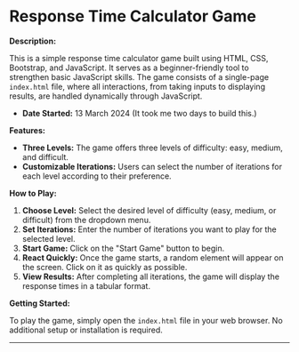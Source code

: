 # Response Time Calculator Game

**Description:**

This is a simple response time calculator game built using HTML, CSS, Bootstrap, and JavaScript. It serves as a beginner-friendly tool to strengthen basic JavaScript skills. The game consists of a single-page `index.html` file, where all interactions, from taking inputs to displaying results, are handled dynamically through JavaScript.

- **Date Started:** 13 March 2024 (It took me two days to build this.)

**Features:**

- **Three Levels:** The game offers three levels of difficulty: easy, medium, and difficult.
- **Customizable Iterations:** Users can select the number of iterations for each level according to their preference.

**How to Play:**

1. **Choose Level:** Select the desired level of difficulty (easy, medium, or difficult) from the dropdown menu.
2. **Set Iterations:** Enter the number of iterations you want to play for the selected level.
3. **Start Game:** Click on the "Start Game" button to begin.
4. **React Quickly:** Once the game starts, a random element will appear on the screen. Click on it as quickly as possible.
5. **View Results:** After completing all iterations, the game will display the response times in a tabular format.

**Getting Started:**

To play the game, simply open the `index.html` file in your web browser. No additional setup or installation is required.

---
